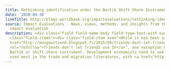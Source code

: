 ```yaml
---
title: Rethinking identification under the Bartik Shift-Share Instrument
date: '2018-04-30'
linkTitle: http://blogs.worldbank.org/impactevaluations/rethinking-identification-under-bartik-shift-share-instrument
source: Impact Evaluations - News, views, methods, and insights from the world of
  impact evaluation
description: <div class="field field-name-body field-type-text-with-summary field-label-hidden"><div
  class="field-items"><div class="field-item even">While it has been said that “<a
  href="http://mungowitzend.blogspot.fr/2015/09/friends-dont-let-friends-do-iv.html"
  rel="nofollow">friends don’t let friends use IV</a>”, one exception has been the
  Bartik or shift-share instrument. Development economists tend to see these instruments
  used most in the trade and migration literatures, with <a href="http://ftp.iza.o
---
```

